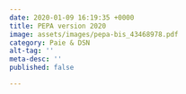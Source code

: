 ```yaml
---
date: 2020-01-09 16:19:35 +0000
title: PEPA version 2020
image: assets/images/pepa-bis_43468978.pdf
category: Paie & DSN
alt-tag: ''
meta-desc: ''
published: false

---
```

